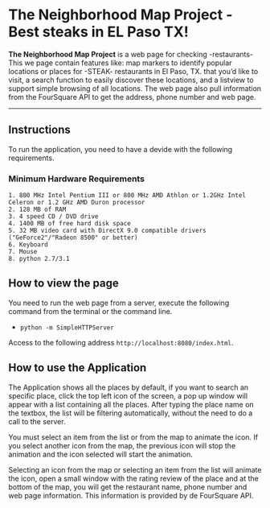 # The Neighborhood Map Project - Best steaks in EL Paso TX!

**The Neighborhood Map Project** is a web page for checking -restaurants- This we page contain features like: map markers to identify popular locations or places for -STEAK- restaurants in El Paso, TX. that you’d like to visit, a search function to easily discover these locations, and a listview to support simple browsing of all locations. The web page also pull information from the FourSquare API to get the address, phone number and web page.

____________________________________________

## Instructions

To run the application, you need to have a devide with the following requirements.

### Minimum Hardware Requirements
	1. 800 MHz Intel Pentium III or 800 MHz AMD Athlon or 1.2GHz Intel Celeron or 1.2 GHz AMD Duron processor 
	2. 128 MB of RAM
	3. 4 speed CD / DVD drive
	4. 1400 MB of free hard disk space 
	5. 32 MB video card with DirectX 9.0 compatible drivers  ("GeForce2"/"Radeon 8500" or better)
	6. Keyboard
	7. Mouse
	8. python 2.7/3.1

## How to view the page

You need to run the web page from a server, execute the following command from the terminal or the command line.


* `python -m SimpleHTTPServer`

Access to the following address `http://localhost:8080/index.html`.

## How to use the Application

The Application shows all the places by default, if you want to search an specific place, click the top left icon of the screen, a pop up window will appear with a list containing all the places. After typing the place name on the textbox, the list will be filtering automatically, without the need to do a call to the server.

You must select an item from the list or from the map to animate the icon. If you select another icon from the map, the previous icon will stop the animation and the icon selected will start the animation.

Selecting an icon from the map or selecting an item from the list will animate the icon, open a small window with the rating review of the place and at the bottom of the map, you will get the restaurant name, phone number and web page information. This information is provided by de FourSquare API.
